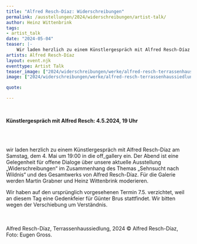```yaml
---
title: "Alfred Resch-Díaz: Widerschreibungen"
permalink: /ausstellungen/2024/widerschreibungen/artist-talk/
author: Heinz Wittenbrink
tags:
- artist_talk
date: "2024-05-04"
teaser: |-
    Wir laden herzlich zu einem Künstlergespräch mit Alfred Resch-Díaz am Samstag, dem 4. Mai um 19:00 in die off_gallery ein. 
artists: Alfred Resch-Díaz
layout: event.njk
eventtype: Artist Talk
teaser_image: ["2024/widerschreibungen/werke/alfred-resch-terrassenhaussiedlung-2024", "Alfred Resch-Díaz, Terrassenhaussiedlung, 2024 © Alfred Resch-Díaz, Foto: Eugen Gross."]
image: ["2024/widerschreibungen/werke/alfred-resch-terrassenhaussiedlung-2024", "Alfred Resch-Díaz, Terrassenhaussiedlung, 2024 © Alfred Resch-Díaz, Foto: Eugen Gross."]

quote:

---
```


<br/>



**Künstlergespräch mit Alfred Resch: 4.5.2024, 19 Uhr**


<br/>

<br/>

wir laden herzlich zu einem Künstlergespräch mit Alfred Resch-Díaz am Samstag, dem 4. Mai um 19:00 in die off_gallery ein. Der Abend ist eine Gelegenheit für offene Dialoge über unsere aktuelle Ausstellung „Widerschreibungen“ im Zusammenhang des Themas „Sehnsucht nach Wildnis“ und des Gesamtwerks von Alfred Resch-Díaz. Für die Galerie werden Martin Grabner und Heinz Wittenbrink moderieren.

Wir haben auf den ursprünglich vorgesehenen Termin 7.5. verzichtet, weil an diesem Tag eine Gedenkfeier für Günter Brus stattfindet. Wir bitten wegen der Verschiebung um Verständnis.

<br/>

<br/>
Alfred Resch-Díaz, Terrassenhaussiedlung, 2024 © Alfred Resch-Díaz, Foto: Eugen Gross. 

